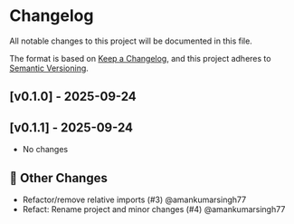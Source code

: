 # Changelog

All notable changes to this project will be documented in this file.

The format is based on [Keep a Changelog](https://keepachangelog.com/en/1.0.0/),
and this project adheres to [Semantic Versioning](https://semver.org/spec/v2.0.0.html).
## [v0.1.0] - 2025-09-24
## [v0.1.1] - 2025-09-24

- No changes


## 🔄 Other Changes

- Refactor/remove relative imports (#3) @amankumarsingh77
- Refact: Rename project and minor changes (#4) @amankumarsingh77



